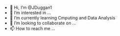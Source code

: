 - 👋 Hi, I’m @JDuggan1
- 👀 I’m interested in ...
- 🌱 I’m currently learning Cmputing and Data Analysis 
- 💞️ I’m looking to collaborate on ...
- 📫 How to reach me ...

<!---
JDuggan1/JDuggan1 is a ✨ special ✨ repository because its `README.md` (this file) appears on your GitHub profile.
You can click the Preview link to take a look at your changes.
--->
